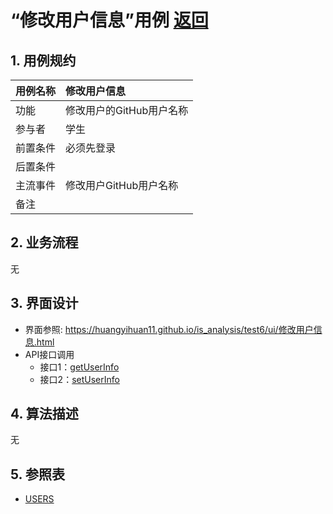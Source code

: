 # “修改用户信息”用例 [返回](../README.md)
## 1. 用例规约

|用例名称|修改用户信息|
|-------|:-------------|
|功能|修改用户的GitHub用户名称|
|参与者|学生|
|前置条件|必须先登录|
|后置条件| |
|主流事件|修改用户GitHub用户名称 |
|备注| |

## 2. 业务流程
无

## 3. 界面设计
- 界面参照: https://huangyihuan11.github.io/is_analysis/test6/ui/修改用户信息.html
- API接口调用
    - 接口1：[getUserInfo](../接口/getUserInfo.md)
    - 接口2：[setUserInfo](../接口/setUserInfo.md)
    
## 4. 算法描述
无
    
## 5. 参照表
- [USERS](../数据库设计.md/#USERS)
